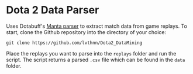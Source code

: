 # Dota 2 Data Parser
Uses Dotabuff's [Manta parser](https://github.com/dotabuff/manta) to extract match data from game replays.
To start, clone the Github repository into the directory of your choice:

```git clone https://github.com/lvthnn/Dota2_DataMining```

Place the replays you want to parse into the `replays` folder and run the script. The script returns a parsed
`.csv` file which can be found in the `data` folder.
